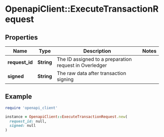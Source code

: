 # OpenapiClient::ExecuteTransactionRequest

## Properties

| Name | Type | Description | Notes |
| ---- | ---- | ----------- | ----- |
| **request_id** | **String** | The ID assigned to a preparation request in Overledger |  |
| **signed** | **String** | The raw data after transaction signing |  |

## Example

```ruby
require 'openapi_client'

instance = OpenapiClient::ExecuteTransactionRequest.new(
  request_id: null,
  signed: null
)
```

